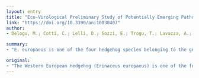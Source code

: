 ```yaml
---
layout: entry
title: "Eco-Virological Preliminary Study of Potentially Emerging Pathogens in Hedgehogs (Erinaceus europaeus) Recovered at a Wildlife Treatment and Rehabilitation Center in Northern Italy"
link: "https://doi.org/10.3390/ani10030407"
author:
- Delogu, M.; Cotti, C.; Lelli, D.; Sozzi, E.; Trogu, T.; Lavazza, A.; Garuti, G.; Castrucci, M. R.; Vaccari, G.; De Marco, M. A.; Moreno, A.

summary:
- "E. europaeus is one of the four hedgehog species belonging to the genus Erinaceus. Among them, E. amurensis is extant in East Asia's areas only. The Western European Hedgehog is endemically distributed from western to central and southern Europe, including Italy."

original:
- "The Western European Hedgehog (Erinaceus europaeus) is one of the four hedgehog species belonging to the genus Erinaceus. Among them, E. amurensis is extant in East Asia's areas only, whereas E. europaeus, E. roumanicus and E. concolor are mainly found in Europe. E. europaeus is endemically distributed from western to central and southern Europe, including Italy. Western European hedgehogs' ecological and feeding habits, along with their high population densities, notable synanthropic attitudes, frequent contacts with sympatric wild and domestic species, including humans, implicate the possible involvement of E. europaeus in the ecology of potentially emerging viruses, such as coronaviruses, influenza A and influenza D viruses, canine distemper virus, pestiviruses and Aujeszky's disease virus. We examined 24 E. europaeus individuals found injured in urban and rural areas of Northern Italy. Of the 24 fecal samples collected and tested for the above-mentioned pathogens by both PCR-based and virus isolation methods, 14 were found PCR-positive for betacoronaviruses belonging to lineage C and related to the known Erinaceus coronaviruses (EriCoVs), as determined by partial sequencing of the virus genome. Our findings suggest that hedgehogs could be considered natural reservoirs of CoVs, and also act as chronic shedding carriers of these potentially emerging RNA viruses."
---
```


